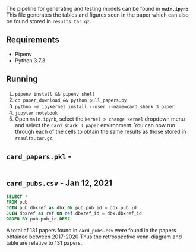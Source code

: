 The pipeline for generating and testing models can be found in **`main.ipynb`**.
This file generates the tables and figures seen in the paper which can also be found stored in `results.tar.gz`.

## Requirements

- Pipenv
- Python 3.7.3

## Running

1. `pipenv install && pipenv shell`
2. `cd paper_download && python pull_papers.py`
3. `python -m ipykernel install --user --name=card_shark_3_paper`
4. `jupyter notebook`
5. Open `main.ipynb`, select the `kernel > change kernel` dropdown menu and select the `card_shark_3_paper` environment. You can now run through each of the cells to obtain the same results as those stored in `results.tar.gz`.

## `card_papers.pkl` -

```sql

```

## `card_pubs.csv` - Jan 12, 2021

```sql
SELECT *
FROM pub
JOIN pub_dbxref as dbx ON pub.pub_id = dbx.pub_id
JOIN dbxref as ref ON ref.dbxref_id = dbx.dbxref_id
ORDER BY pub.pub_id DESC
```

A total of 131 papers found in `card_pubs.csv` were found in the papers obtained between 2017-2020
Thus the retrospective venn-diagram and table are relative to 131 papers.
